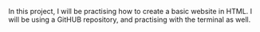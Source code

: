 In this project, I will be practising how to create a basic website in HTML. I will be using a GitHUB repository, and practising with the terminal as well.